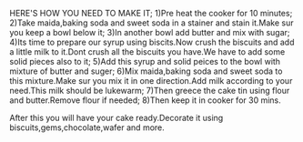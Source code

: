 HERE'S HOW YOU NEED TO MAKE IT;
1)Pre heat the cooker for 10 minutes;
2)Take maida,baking soda and sweet soda in a stainer and stain it.Make sur you keep a bowl below it;
3)In another bowl add butter and mix with sugar;
4)Its time to prepare our syrup using biscits.Now crush the biscuits and add a little milk to it.Dont crush all the biscuits you have.We have to add some solid pieces also to it;
5)Add this syrup and solid peices to the bowl with mixture of butter and suger;
6)Mix maida,baking soda and sweet soda to this mixture.Make sur you mix it in one direction.Add milk according to your need.This milk should be lukewarm;
7)Then greece the cake tin using flour and butter.Remove flour if needed;
8)Then keep it in cooker for 30 mins.

After this you will have your cake ready.Decorate it using biscuits,gems,chocolate,wafer and more.
